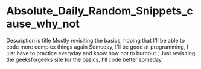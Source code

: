 # Absolute_Daily_Random_Snippets_cause_why_not
Description is title
Mostly revisiting the basics, hoping that I'll be able to code more complex things again
Someday, I'll be good at programming, I just have to practice everyday and know how not to burnout.;
Just revisiting the geeksforgeeks site for the basics, I'll code better someday
